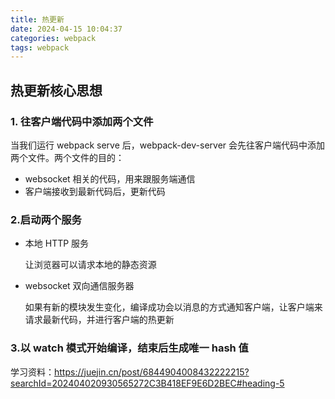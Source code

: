 ```yaml
---
title: 热更新
date: 2024-04-15 10:04:37
categories: webpack
tags: webpack
---
```


## 热更新核心思想

### 1. 往客户端代码中添加两个文件

当我们运行 webpack serve 后，webpack-dev-server 会先往客户端代码中添加两个文件。两个文件的目的：

- websocket 相关的代码，用来跟服务端通信
- 客户端接收到最新代码后，更新代码

### 2.启动两个服务

- 本地 HTTP 服务

  让浏览器可以请求本地的静态资源

- websocket 双向通信服务器

  如果有新的模块发生变化，编译成功会以消息的方式通知客户端，让客户端来请求最新代码，并进行客户端的热更新

### 3.以 watch 模式开始编译，结束后生成唯一 hash 值

学习资料：https://juejin.cn/post/6844904008432222215?searchId=202404020930565272C3B418EF9E6D2BEC#heading-5

